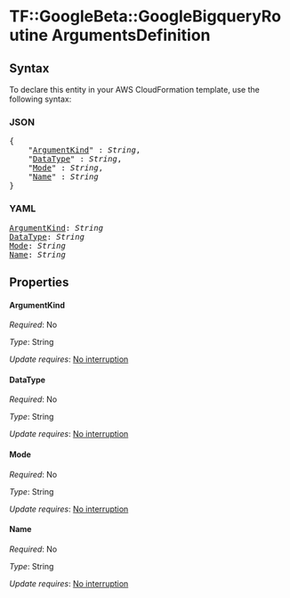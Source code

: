 # TF::GoogleBeta::GoogleBigqueryRoutine ArgumentsDefinition

## Syntax

To declare this entity in your AWS CloudFormation template, use the following syntax:

### JSON

<pre>
{
    "<a href="#argumentkind" title="ArgumentKind">ArgumentKind</a>" : <i>String</i>,
    "<a href="#datatype" title="DataType">DataType</a>" : <i>String</i>,
    "<a href="#mode" title="Mode">Mode</a>" : <i>String</i>,
    "<a href="#name" title="Name">Name</a>" : <i>String</i>
}
</pre>

### YAML

<pre>
<a href="#argumentkind" title="ArgumentKind">ArgumentKind</a>: <i>String</i>
<a href="#datatype" title="DataType">DataType</a>: <i>String</i>
<a href="#mode" title="Mode">Mode</a>: <i>String</i>
<a href="#name" title="Name">Name</a>: <i>String</i>
</pre>

## Properties

#### ArgumentKind

_Required_: No

_Type_: String

_Update requires_: [No interruption](https://docs.aws.amazon.com/AWSCloudFormation/latest/UserGuide/using-cfn-updating-stacks-update-behaviors.html#update-no-interrupt)

#### DataType

_Required_: No

_Type_: String

_Update requires_: [No interruption](https://docs.aws.amazon.com/AWSCloudFormation/latest/UserGuide/using-cfn-updating-stacks-update-behaviors.html#update-no-interrupt)

#### Mode

_Required_: No

_Type_: String

_Update requires_: [No interruption](https://docs.aws.amazon.com/AWSCloudFormation/latest/UserGuide/using-cfn-updating-stacks-update-behaviors.html#update-no-interrupt)

#### Name

_Required_: No

_Type_: String

_Update requires_: [No interruption](https://docs.aws.amazon.com/AWSCloudFormation/latest/UserGuide/using-cfn-updating-stacks-update-behaviors.html#update-no-interrupt)

